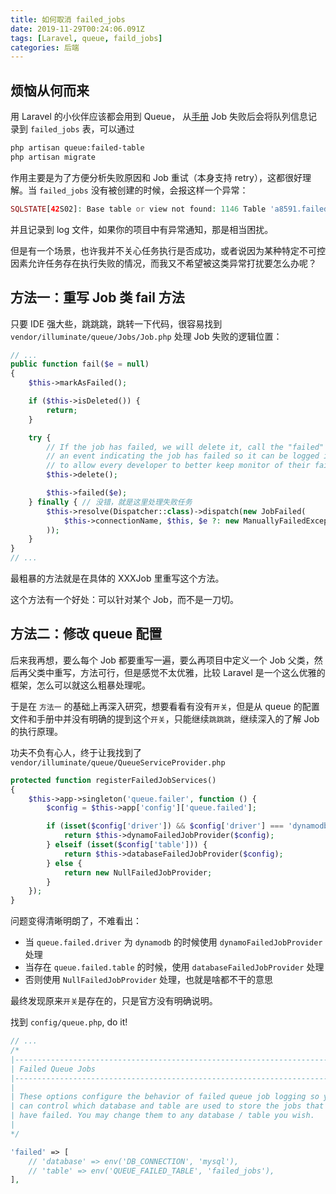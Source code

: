 ```yaml
---
title: 如何取消 failed_jobs
date: 2019-11-29T00:24:06.091Z
tags: [Laravel, queue, faild_jobs]
categories: 后端
---
```


## 烦恼从何而来

用 Laravel 的小伙伴应该都会用到 Queue， 从[手册](https://laravel.com/docs/6.x/queues#dealing-with-failed-jobs) Job 失败后会将队列信息记录到 `failed_jobs` 表，可以通过

~~~bash
php artisan queue:failed-table
php artisan migrate
~~~

作用主要是为了方便分析失败原因和 Job 重试（本身支持 retry），这都很好理解。当 `failed_jobs` 没有被创建的时候，会报这样一个异常：

~~~php
SQLSTATE[42S02]: Base table or view not found: 1146 Table 'a8591.failed_jobs' doesn't exist
~~~

并且记录到 log 文件，如果你的项目中有异常通知，那是相当困扰。

但是有一个场景，也许我并不关心任务执行是否成功，或者说因为某种特定不可控因素允许任务存在执行失败的情况，而我又不希望被这类异常打扰要怎么办呢？

<!--more-->

## 方法一：重写 Job 类 fail 方法

只要 IDE 强大些，跳跳跳，跳转一下代码，很容易找到 `vendor/illuminate/queue/Jobs/Job.php` 处理 Job 失败的逻辑位置：

~~~php
// ...
public function fail($e = null)
{
    $this->markAsFailed();

    if ($this->isDeleted()) {
        return;
    }

    try {
        // If the job has failed, we will delete it, call the "failed" method and then call
        // an event indicating the job has failed so it can be logged if needed. This is
        // to allow every developer to better keep monitor of their failed queue jobs.
        $this->delete();

        $this->failed($e);
    } finally { // 没错，就是这里处理失败任务
        $this->resolve(Dispatcher::class)->dispatch(new JobFailed(
            $this->connectionName, $this, $e ?: new ManuallyFailedException
        ));
    }
}
// ...
~~~

最粗暴的方法就是在具体的 XXXJob 里重写这个方法。

这个方法有一个好处：可以针对某个 Job，而不是一刀切。

## 方法二：修改 queue 配置

后来我再想，要么每个 Job 都要重写一遍，要么再项目中定义一个 Job 父类，然后再父类中重写，方法可行，但是感觉不太优雅，比较 Laravel 是一个这么优雅的框架，怎么可以就这么粗暴处理呢。

于是在 `方法一` 的基础上再深入研究，想要看看有没有`开关`，但是从 queue 的配置文件和手册中并没有明确的提到这个`开关`，只能继续`跳跳跳`，继续深入的了解 Job 的执行原理。

功夫不负有心人，终于让我找到了 `vendor/illuminate/queue/QueueServiceProvider.php`

~~~php
protected function registerFailedJobServices()
{
    $this->app->singleton('queue.failer', function () {
        $config = $this->app['config']['queue.failed'];

        if (isset($config['driver']) && $config['driver'] === 'dynamodb') {
            return $this->dynamoFailedJobProvider($config);
        } elseif (isset($config['table'])) {
            return $this->databaseFailedJobProvider($config);
        } else {
            return new NullFailedJobProvider;
        }
    });
}
~~~

问题变得清晰明朗了，不难看出：

* 当 `queue.failed.driver` 为 `dynamodb` 的时候使用 `dynamoFailedJobProvider` 处理
* 当存在 `queue.failed.table` 的时候，使用 `databaseFailedJobProvider` 处理
* 否则使用 `NullFailedJobProvider` 处理，也就是啥都不干的意思

最终发现原来`开关`是存在的，只是官方没有明确说明。

找到 `config/queue.php`, do it!

~~~php
// ...
/*
|--------------------------------------------------------------------------
| Failed Queue Jobs
|--------------------------------------------------------------------------
|
| These options configure the behavior of failed queue job logging so you
| can control which database and table are used to store the jobs that
| have failed. You may change them to any database / table you wish.
|
*/

'failed' => [
    // 'database' => env('DB_CONNECTION', 'mysql'),
    // 'table' => env('QUEUE_FAILED_TABLE', 'failed_jobs'),
],
~~~
